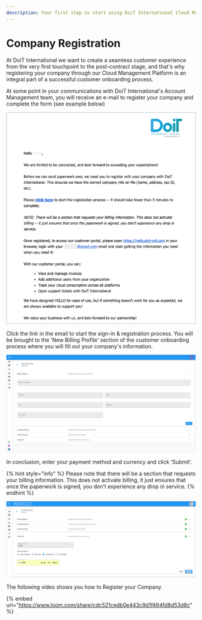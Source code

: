 ```yaml
---
description: Your first step to start using DoiT International Cloud Management Platform
---
```


# Company Registration

At DoiT International we want to create a seamless customer experience from the very first touchpoint to the post-contract stage, and that's why registering your company through our Cloud Management Platform is an integral part of a successful customer onboarding process. 

At some point in your communications with DoiT International's Account Management team, you will receive an e-mail to register your company and complete the form \(see example below\)

![](../.gitbook/assets/company-registration-email.png)

Click the link in the email to start the sign-in & registration process. You will be brought to the 'New Billing Profile' section of the customer onboarding process where you will fill out your company's information.

![](../.gitbook/assets/create-new-billing-profile-2-.png)

In conclusion, enter your payment method and currency and click 'Submit'.

{% hint style="info" %}
Please note that there will be a section that requests your billing information. This does not activate billing, it just ensures that once the paperwork is signed, you don’t experience any drop in service.
{% endhint %}

![](../.gitbook/assets/submit-new-billing-profile.png)

The following video shows you how to Register your Company.

{% embed url="https://www.loom.com/share/cdc521cedb0e443c9d1f464fd8d53d8c" %}

